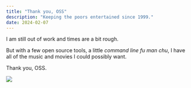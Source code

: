 ```yaml
---
title: "Thank you, OSS"
description: "Keeping the poors entertained since 1999."
date: 2024-02-07
---
```


I am still out of work and times are a bit rough.

But with a few open source tools, a little *command line fu man chu*, I have all of the music and movies I could possibly want.

Thank you, OSS.

![](./../assets/images/blog/thanku.gif)
